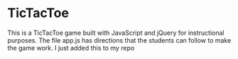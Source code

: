 TicTacToe
=========

This is a TicTacToe game built with JavaScript and jQuery for instructional purposes. The file app.js has directions that the students can follow to make the game work. I just added this to my repo
